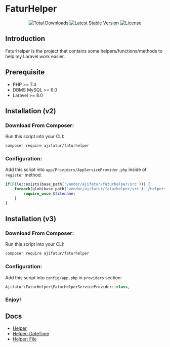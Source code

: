 # FaturHelper

<p align="center">
  <a href="https://packagist.org/packages/ajifatur/faturhelper"><img src="https://poser.pugx.org/ajifatur/faturhelper/d/total.svg" alt="Total Downloads"></a>
  <a href="https://packagist.org/packages/ajifatur/faturhelper"><img src="https://poser.pugx.org/ajifatur/faturhelper/v/stable.svg" alt="Latest Stable Version"></a>
  <a href="https://packagist.org/packages/ajifatur/faturhelper"><img src="https://poser.pugx.org/ajifatur/faturhelper/license.svg" alt="License"></a>
</p>


## Introduction

FaturHelper is the project that contains some helpers/functions/methods to help my Laravel work easier.

## Prerequisite
- PHP >= 7.4
- DBMS MySQL >= 6.0
- Laravel >= 8.0

## Installation (v2)

### Download From Composer:

Run this script into your CLI:

```sh
composer require ajifatur/faturhelper
```

### Configuration:

Add this script into `app/Providers/AppServiceProvider.php` inside of `register` method:

``` php
if(File::exists(base_path('vendor/ajifatur/faturhelper/src'))) {
    foreach(glob(base_path('vendor/ajifatur/faturhelper/src').'/Helpers/*.php') as $filename) {
        require_once $filename;
    }
}
```

## Installation (v3)

### Download From Composer:

Run this script into your CLI:

```sh
composer require ajifatur/faturhelper
```

### Configuration:

Add this script into `config/app.php` in `providers` section:

``` php
Ajifatur\FaturHelper\FaturHelperServiceProvider::class,
```

### Enjoy!

## Docs
- [Helper](https://github.com/ajifatur/faturhelper/blob/master/readme/Helper.md)
- [Helper: DateTime](https://github.com/ajifatur/faturhelper/blob/master/readme/DateTime.md)
- [Helper: File](https://github.com/ajifatur/faturhelper/blob/master/readme/File.md)
